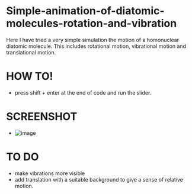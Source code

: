 # Simple-animation-of-diatomic-molecules-rotation-and-vibration
Here I have tried a very simple simulation the motion of a homonuclear diatomic molecule. This includes rotational motion, vibrational motion and translational motion.

# HOW TO!

  - press shift + enter at the end of code and run the slider.

# SCREENSHOT
  - ![image](http://i.imgur.com/0kxgr8x.jpg)

# TO DO
  - make vibrations more visible
  - add translation with a suitable background to give a sense of relative motion.
